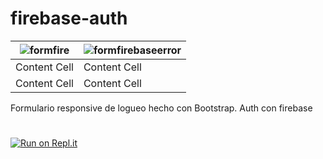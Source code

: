 # firebase-auth


| ![formfire](https://user-images.githubusercontent.com/80124560/189152656-d290f83c-bc71-41fa-b205-75d8287f6e66.PNG)   | ![formfirebaseerror](https://user-images.githubusercontent.com/80124560/189153527-2ac0c48f-d7eb-4817-b8a7-f34b7dd2f08c.PNG) |
| ------------- | ------------- |
| Content Cell  | Content Cell  |
| Content Cell  | Content Cell  |


Formulario responsive de logueo hecho con Bootstrap. Auth con firebase
#
[![Run on Repl.it](https://repl.it/badge/github/freeCodeCamp/boilerplate-npm)](https://tp1-optativo.facumruiz.repl.co)


